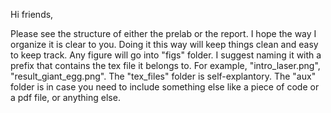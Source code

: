 Hi friends,

Please see the structure of either the prelab or the report.
I hope the way I organize it is clear to you. Doing it this way will keep things clean and easy to 
keep track. 
Any figure will go into "figs" folder. I suggest naming it with a prefix that contains the tex file it belongs to. 
For example, "intro_laser.png", "result_giant_egg.png". 
The "tex_files" folder is self-explantory.
The "aux" folder is in case you need to include something else like a piece of code or a pdf file, or anything else.

